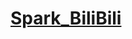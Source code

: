 # [Spark_BiliBili](https://www.bilibili.com/video/BV11A411L7CK?spm_id_from=333.788.videopod.episodes&vd_source=feb0e2b9eaf6e44eee2d9caa2c30a61e)
